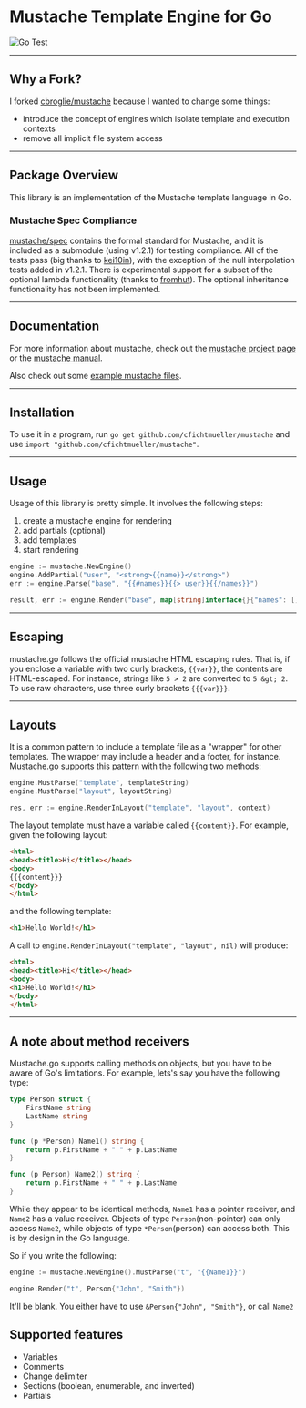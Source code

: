 # Mustache Template Engine for Go

![Go Test](https://github.com/cfichtmueller/mustache/actions/workflows/testing.yml/badge.svg)

----

## Why a Fork?

I forked [cbroglie/mustache](https://github.com/cbroglie/mustache) because I wanted to change some things:

- introduce the concept of engines which isolate template and execution contexts
- remove all implicit file system access

----

## Package Overview

This library is an implementation of the Mustache template language in Go.

### Mustache Spec Compliance

[mustache/spec](https://github.com/mustache/spec) contains the formal standard for Mustache, and it is included as a submodule (using v1.2.1) for testing compliance. All of the tests pass (big thanks to [kei10in](https://github.com/kei10in)), with the exception of the null interpolation tests added in v1.2.1. There is experimental support for a subset of the optional lambda functionality (thanks to [fromhut](https://github.com/fromhut)). The optional inheritance functionality has not been implemented.

----

## Documentation

For more information about mustache, check out the [mustache project page](https://github.com/mustache/mustache) or the [mustache manual](https://mustache.github.io/mustache.5.html).

Also check out some [example mustache files](http://github.com/mustache/mustache/tree/master/examples/).

----

## Installation

To use it in a program, run `go get github.com/cfichtmueller/mustache` and use `import "github.com/cfichtmueller/mustache"`.

----

## Usage

Usage of this library is pretty simple. It involves the following steps:

1. create a mustache engine for rendering
2. add partials (optional)
3. add templates
4. start rendering


```go 
engine := mustache.NewEngine()
engine.AddPartial("user", "<strong>{{name}}</strong>")
err := engine.Parse("base", "{{#names}}{{> user}}{{/names}}")

result, err := engine.Render("base", map[string]interface{}{"names": []map[string]string{{"name": "Alice"}, {"name": "Bob"}}})
```

----

## Escaping

mustache.go follows the official mustache HTML escaping rules. That is, if you enclose a variable with two curly brackets, `{{var}}`, the contents are HTML-escaped. For instance, strings like `5 > 2` are converted to `5 &gt; 2`. To use raw characters, use three curly brackets `{{{var}}}`.

----

## Layouts

It is a common pattern to include a template file as a "wrapper" for other templates. The wrapper may include a header and a footer, for instance. Mustache.go supports this pattern with the following two methods:

```go
engine.MustParse("template", templateString)
engine.MustParse("layout", layoutString)

res, err := engine.RenderInLayout("template", "layout", context)

```

The layout template must have a variable called `{{content}}`. For example, given the following layout:

```html
<html>
<head><title>Hi</title></head>
<body>
{{{content}}}
</body>
</html>
```

and the following template:

```html
<h1>Hello World!</h1>
```

A call to `engine.RenderInLayout("template", "layout", nil)` will produce:

```html
<html>
<head><title>Hi</title></head>
<body>
<h1>Hello World!</h1>
</body>
</html>
```

----

## A note about method receivers

Mustache.go supports calling methods on objects, but you have to be aware of Go's limitations. For example, lets's say you have the following type:

```go
type Person struct {
    FirstName string
    LastName string
}

func (p *Person) Name1() string {
    return p.FirstName + " " + p.LastName
}

func (p Person) Name2() string {
    return p.FirstName + " " + p.LastName
}
```

While they appear to be identical methods, `Name1` has a pointer receiver, and `Name2` has a value receiver. Objects of type `Person`(non-pointer) can only access `Name2`, while objects of type `*Person`(person) can access both. This is by design in the Go language.

So if you write the following:

```go
engine := mustache.NewEngine().MustParse("t", "{{Name1}}")

engine.Render("t", Person{"John", "Smith"})
```

It'll be blank. You either have to use `&Person{"John", "Smith"}`, or call `Name2`

## Supported features

- Variables
- Comments
- Change delimiter
- Sections (boolean, enumerable, and inverted)
- Partials
